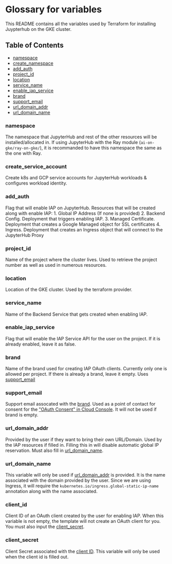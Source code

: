 # Glossary for variables

This README contains all the variables used by Terraform for installing Juypterhub on the GKE cluster.

## Table of Contents

* [namespace](#namespace)
* [create_namespace](#create_namespace)
* [add_auth](#add_auth)
* [project_id](#project_id)
* [location](#location)
* [service_name](#service_name)
* [enable_iap_service](#enable_iap_service)
* [brand](#brand)
* [support_email](#support_email)
* [url_domain_addr](#url_domain_addr)
* [url_domain_name](#url_domain_name)

### namespace

The namespace that JupyterHub and rest of the other resources will be installed/allocated in. If using JupyterHub with the Ray module (`ai-on-gke/ray-on-gke/`), it is recommanded to have this namespace the same as the one with Ray.

### create_service_account

Create k8s and GCP service accounts for JupyterHub workloads & configures workload identity.

### add_auth

Flag that will enable IAP on JupyterHub. Resources that will be created along with enable IAP:
    1. Global IP Address (If none is provided)
    2. Backend Config. Deployment that triggers enabling IAP.
    3. Managed Certificate. Deployment that creates a Google Managed object for SSL certificates
    4. Ingress. Deployment that creates an Ingress object that will connect to the JupyterHub Proxy

### project_id

Name of the project where the cluster lives. Used to retrieve the project number as well as used in numerous resources.

### location

Location of the GKE cluster. Used by the terraform provider.

### service_name

Name of the Backend Service that gets created when enabling IAP.

### enable_iap_service

Flag that will enable the IAP Service API for the user on the project. If it is already enabled, leave it as false.

### brand

Name of the brand used for creating IAP OAuth clients. Currently only one is allowed per project. If there is already a brand, leave it empty.
Uses [support_email](#support_email)

### support_email

Support email assocated with the [brand](#brand). Used as a point of contact for consent for the ["OAuth Consent" in Cloud Console](https://console.cloud.google.com/apis/credentials/consent). It will not be used if brand is empty.

### url_domain_addr

Provided by the user if they want to bring their own URL/Domain. Used by the IAP resources if filled in. Filling this in will disable automatic global IP reservation. Must also fill in [url_domain_name](#url_domain_name).

### url_domain_name

This variable will only be used if [url_domain_addr](#url_domain_addr) is provided. It is the name associated with the domain provided by the user. Since we are using Ingress, it will require the `kubernetes.io/ingress.global-static-ip-name` annotation along with the name associated.

### client_id

Client ID of an OAuth client created by the user for enabling IAP. When this variable is not empty, the template will not create an OAuth client for you. You must also input the [client_secret](#client_secret).

### client_secret

Client Secret associated with the [client ID](#client_id). This variable will only be used when the client id is filled out.  
